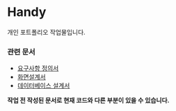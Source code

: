 # Handy
개인 포트폴리오 작업물입니다.
<br>
<h3>관련 문서</h3> 
<ul>
  <li><a href="https://docs.google.com/document/d/1lObNwOQJFIoAvun0VeDSV3AFBCkhJn3wPHfWtibfWv0" target="_blank">요구사항 정의서</a></li>
  <li><a href="https://docs.google.com/document/d/1Ec4TpzuWuX2LE3gHJwuBL77HZLMPkzPHoDEQaseUb-w" target="_blank">화면설계서</a></li>
  <li><a href="https://docs.google.com/document/d/1YDWWrHAEMu3aIuRTZqINhoGYctK5O5sdp1lAV12xVYs" target="_blank">데이터베이스 설계서</a></li>
</ul>
<b>작업 전 작성된 문서로 현재 코드와 다른 부분이 있을 수 있습니다.</b>




